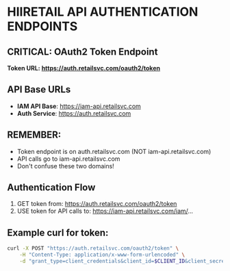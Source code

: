 # HIIRETAIL API AUTHENTICATION ENDPOINTS

## CRITICAL: OAuth2 Token Endpoint
**Token URL: https://auth.retailsvc.com/oauth2/token**

## API Base URLs
- **IAM API Base**: https://iam-api.retailsvc.com
- **Auth Service**: https://auth.retailsvc.com

## REMEMBER: 
- Token endpoint is on auth.retailsvc.com (NOT iam-api.retailsvc.com)
- API calls go to iam-api.retailsvc.com
- Don't confuse these two domains!

## Authentication Flow
1. GET token from: https://auth.retailsvc.com/oauth2/token
2. USE token for API calls to: https://iam-api.retailsvc.com/iam/...

## Example curl for token:
```bash
curl -X POST "https://auth.retailsvc.com/oauth2/token" \
    -H "Content-Type: application/x-www-form-urlencoded" \
    -d "grant_type=client_credentials&client_id=$CLIENT_ID&client_secret=$CLIENT_SECRET"
```